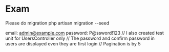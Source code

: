 # Exam
Please do migration
php artisan migration --seed

email: admin@example.com
password: P@ssword!123
//
I also created test unit for UsersController only
//
The password and confirm password in users are displayed even they are first login
//
Pagination is by 5 
